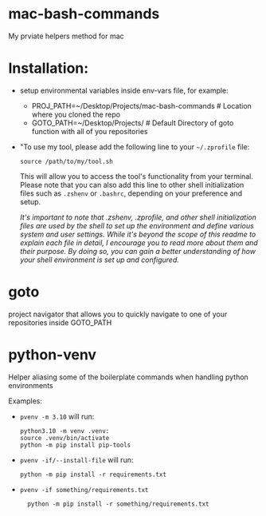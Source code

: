 # mac-bash-commands
My prviate helpers method for mac

# Installation:
 - setup environmental variables inside env-vars file, for example:
    * PROJ_PATH=~/Desktop/Projects/mac-bash-commands  # Location where you cloned the repo
    * GOTO_PATH=~/Desktop/Projects/  # Default Directory of goto function with all of you repositories
 - "To use my tool, please add the following line to your ```~/.zprofile``` file:
 
   ```source /path/to/my/tool.sh```

    This will allow you to access the tool's functionality from your terminal. Please note that you can also add this line to other shell initialization files such as ```.zshenv``` or ```.bashrc```, depending on your preference and setup.

   *It's important to note that .zshenv, .zprofile, and other shell initialization files are used by the shell to set up the environment and define various system and user settings. While it's beyond the scope of this readme to explain each file in detail, I encourage you to read more about them and their purpose. By doing so, you can gain a better understanding of how your shell environment is set up and configured.*


# goto
project navigator that allows you to quickly navigate to one of your repositories inside GOTO_PATH

# python-venv
Helper aliasing some of the boilerplate commands when handling python environments

Examples:
- ```pvenv -m 3.10``` will run:

  ```
  python3.10 -m venv .venv:
  source .venv/bin/activate
  python -m pip install pip-tools
  ```

- ```pvenv -if/--install-file``` will run:

  ```
  python -m pip install -r requirements.txt
  ```
  
- ```pvenv -if something/requirements.txt```

  ```
    python -m pip install -r something/requirements.txt

  ```



